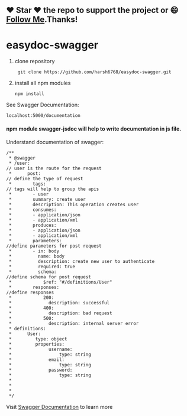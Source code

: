 ## :heart: Star :heart: the repo to support the project or :smile:[Follow Me](https://github.com/harsh6768).Thanks!

# easydoc-swagger

1. clone repository

        git clone https://github.com/harsh6768/easydoc-swagger.git
        
2. install all npm modules

       npm install 
       
See Swagger Documentation:

    localhost:5000/documentation
 
#### npm module swagger-jsdoc will help to write documentation in js file.

Understand documentation of swagger:
   
    /**
     * @swagger
     * /user:                                                             // user is the route for the request
     *      post:                                                         // define the type of request
     *        tags:                                                       // tags will help to group the apis
     *        - user
     *        summary: create user
     *        description: This operation creates user
     *        consumes:                                                
     *        - application/json
     *        - application/xml
     *        produces:
     *        - application/json
     *        - application/xml
     *        parameters:                                                 //define parameters for post request
     *        - in: body
     *          name: body
     *          description: create new user to authenticate
     *          required: true
     *          schema:                                                  //define schema for post request
     *            $ref: "#/definitions/User"
     *        responses:                                                 //define responses 
     *            200:
     *              description: successful
     *            400:
     *              description: bad request
     *            500:
     *              description: internal server error
     * definitions:
     *      User:
     *         type: object
     *         properties:
     *              username:
     *                  type: string
     *              email:
     *                  type: string
     *              password:
     *                  type: string
     * 
     *      
     *       
     */

    
Visit [Swagger Documentation](https://editor.swagger.io/) to learn more

    
    
